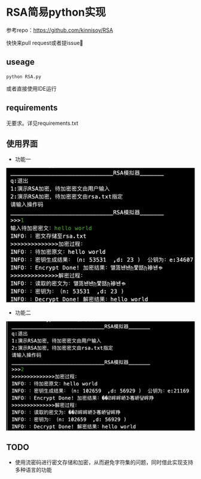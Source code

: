 # RSA简易python实现

参考repo：https://github.com/kinnisoy/RSA

快快来pull request或者提issue🚀️ 

## useage

```
python RSA.py
```

或者直接使用IDE运行

## requirements

无要求。详见requirements.txt

## 使用界面

- 功能一

![image.png](assets/image.png)

- 功能二

![image.png](assets/image2.png)

## TODO

- 使用流密码进行密文存储和加密，从而避免字符集的问题，同时借此实现支持多种语言的功能
